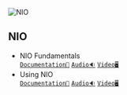 ![NIO](/Assets/NIO.png)


## NIO

- NIO Fundamentals<br>
  [`Documentation📃`]()
  [`Audio🔉`]()
  [`Video🖥️`]()
- Using NIO<br>
  [`Documentation📃`]()
  [`Audio🔉`]()
  [`Video🖥️`]()